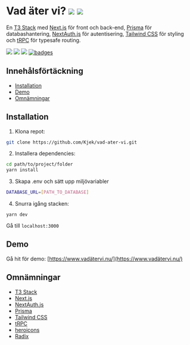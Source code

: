 # Vad äter vi? ![](https://github.com/Kjek/vad-ater-vi/actions/workflows/preview.yml/badge.svg) ![](https://github.com/Kjek/vad-ater-vi/actions/workflows/production.yml/badge.svg)

En [T3 Stack](https://create.t3.gg/) med [Next.js](https://nextjs.org) för front och back-end, [Prisma](https://prisma.io) för databashantering, [NextAuth.js](https://next-auth.js.org) för autentisering, [Tailwind CSS](https://tailwindcss.com) för styling och [tRPC](https://trpc.io) för typesafe routing.

![](https://badges.aleen42.com/src/typescript.svg) ![](https://badges.aleen42.com/src/react.svg) ![](https://badges.aleen42.com/src/tailwindcss.svg) [![badges](https://badges.aleen42.com/src/buymeacoffee.svg)](https://www.buymeacoffee.com/kjek)

## Innehålsförtäckning

- [Installation](#installation)
- [Demo](#demo)
- [Omnämningar](#omnämningar)

## Installation

1. Klona repot:

```bash
git clone https://github.com/Kjek/vad-ater-vi.git
```

2. Installera dependencies:

```bash
cd path/to/project/folder
yarn install
```

3. Skapa .env och sätt upp miljövariabler

```bash
DATABASE_URL=[PATH_TO_DATABASE]
```

4. Snurra igång stacken:

```
yarn dev
```

Gå till `localhost:3000`

## Demo

Gå hit för demo: [https://www.vadätervi.nu/](https://www.vadätervi.nu/)

## Omnämningar

- [T3 Stack](https://create.t3.gg/)
- [Next.js](https://nextjs.org)
- [NextAuth.js](https://next-auth.js.org/)
- [Prisma](https://prisma.io)
- [Tailwind CSS](https://tailwindcss.com)
- [tRPC](https://trpc.io)
- [heroicons](https://heroicons.com/)
- [Radix](https://www.radix-ui.com/)
